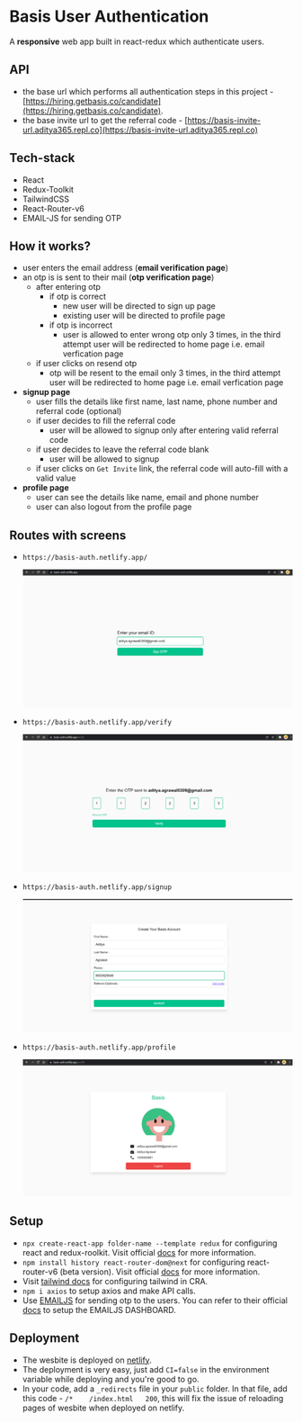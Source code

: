 # Basis User Authentication
A **responsive** web app built in react-redux which authenticate users.

## API
- the base url which performs all authentication steps in this project - [https://hiring.getbasis.co/candidate](https://hiring.getbasis.co/candidate).
- the base invite url to get the referral code - [https://basis-invite-url.aditya365.repl.co](https://basis-invite-url.aditya365.repl.co)

## Tech-stack
 - React
 - Redux-Toolkit
 - TailwindCSS
 - React-Router-v6
 - EMAIL-JS for sending OTP

## How it works?
 - user enters the email address   (**email verification page**)
 - an otp is is sent to their mail  (**otp verification page**)
   - after entering otp
      - if otp is correct
        - new user will be directed to sign up page  
        - existing user will be directed to profile page 
      - if otp is incorrect
         - user is allowed to enter wrong otp only 3 times, in the third attempt user will be redirected to home page i.e. email verfication page
    - if user clicks on resend otp
      - otp will be resent to the email only 3 times, in the third attempt user will be redirected to home page i.e. email verfication page
  - **signup page**
    - user fills the details like first name, last name, phone number and referral code (optional)
    - if user decides to fill the referral code
      - user will be allowed to signup only after entering valid referral code 
    - if user decides to leave the referral code blank
      - user will be allowed to signup
    - if user clicks on `Get Invite` link, the referral code will auto-fill with a valid value
  - **profile page**
    - user can see the details like name, email and phone number
    - user can also logout from the profile page

## Routes with screens
  - `https://basis-auth.netlify.app/` 
  
    ![home route](src/assets/home.png)
    
  - `https://basis-auth.netlify.app/verify`

    ![veirfy otp route](src/assets/verifyOtp.png)

  - `https://basis-auth.netlify.app/signup`

    ![signup route](src/assets/signup.png)

  - `https://basis-auth.netlify.app/profile`

    ![profile route](src/assets/profile.png)
     

## Setup
  - `npx create-react-app folder-name --template redux` for configuring react and redux-roolkit. Visit official [docs](https://redux.js.org/introduction/installation) for more information.
  - `npm install history react-router-dom@next` for configuring react-router-v6 (beta version). Visit official [docs](https://github.com/remix-run/react-router/blob/main/docs/api.md) for more information.
  - Visit [tailwind docs](https://tailwindcss.com/docs/guides/create-react-app) for configuring tailwind in CRA.
  - `npm i axios` to setup axios and make API calls.
  - Use [EMAILJS](https://www.emailjs.com/) for sending otp to the users. You can refer to their official [docs](https://www.emailjs.com/docs/) to setup the EMAILJS DASHBOARD.

## Deployment
  - The wesbite is deployed on [netlify](https://app.netlify.com/).
  - The deployment is very easy, just add `CI=false` in the environment variable while deploying and you're good to go.
  - In your code, add a `_redirects` file in your `public` folder. In that file, add this code - `/*    /index.html   200`, this will fix the issue of reloading pages of wesbite when deployed on netlify.
